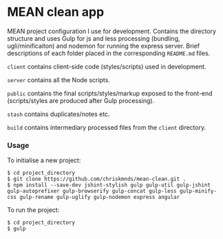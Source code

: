 # MEAN clean app

MEAN project configuration I use for development. Contains the directory structure and uses Gulp for js and less processing (bundling, ugli/minificaiton) and nodemon for running the express server. Brief descriptions of each folder placed in the corresponding `README.md` files.

`client` contains client-side code (styles/scripts) used in development. 

`server` contains all the Node scripts.

`public` contains the final scripts/styles/markup exposed to the front-end (scripts/styles are produced after Gulp processing).

`stash` contains duplicates/notes etc.

`build` contains intermediary processed files from the `client` directory.

### Usage

To initialise a new project:

```
$ cd project_directory
$ git clone https://github.com/chriskmnds/mean-clean.git .
$ npm install --save-dev jshint-stylish gulp gulp-util gulp-jshint gulp-autoprefixer gulp-browserify gulp-concat gulp-less gulp-minify-css gulp-rename gulp-uglify gulp-nodemon express angular

```

To run the project:

```
$ cd project_directory
$ gulp
```
